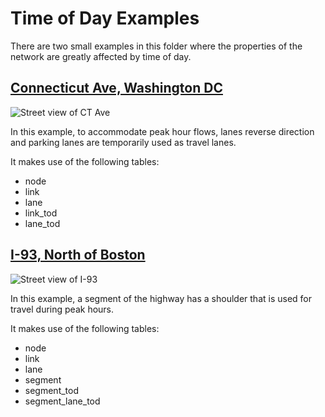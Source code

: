 # Time of Day Examples

There are two small examples in this folder where the properties of the network are greatly affected by time of day.

## [Connecticut Ave, Washington DC](https://github.com/zephyr-data-specs/GMNS/blob/master/Small_Network_Examples/TOD_Examples/CT_Ave.md)

![Street view of CT Ave](https://github.com/zephyr-data-specs/GMNS/blob/master/Images/CT_Ave_1.png)

In this example, to accommodate peak hour flows, lanes reverse direction and parking lanes are temporarily used as travel lanes. 

It makes use of the following tables: 
  - node
  - link
  - lane
  - link_tod
  - lane_tod

## [I-93, North of Boston](https://github.com/zephyr-data-specs/GMNS/blob/master/Small_Network_Examples/TOD_Examples/I-93.md)

![Street view of I-93](https://github.com/zephyr-data-specs/GMNS/blob/master/Images/I-93_1.png)

In this example, a segment of the highway has a shoulder that is used for travel during peak hours.

It makes use of the following tables: 
  - node
  - link
  - lane
  - segment
  - segment_tod
  - segment_lane_tod


